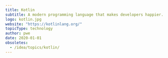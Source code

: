 ```yaml
---
title: Kotlin
subtitle: A modern programming language that makes developers happier.
logo: kotlin.jpg
website: "https://kotlinlang.org/"
topicType: technology
author: pwe
date: 2020-01-01
obsoletes:
  - /idea/topics/kotlin/
---
```

